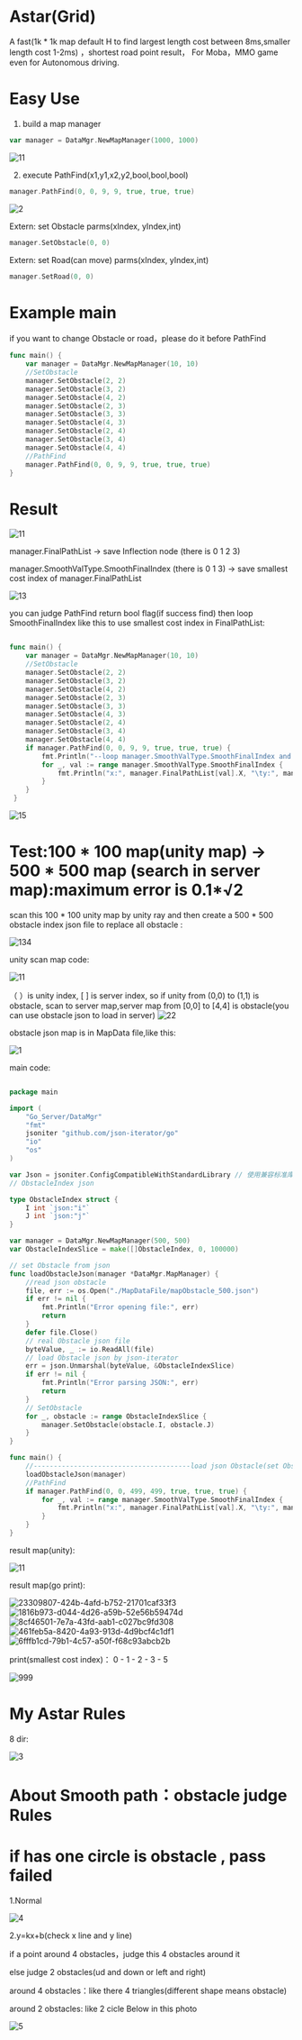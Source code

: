 # Astar(Grid)
A fast(1k * 1k map default H to find largest length cost between 8ms,smaller length cost 1-2ms) ，shortest road point result， For Moba，MMO game even for Autonomous driving.

# Easy Use
1. build a map manager
```go
var manager = DataMgr.NewMapManager(1000, 1000)
```
![11](https://github.com/user-attachments/assets/d5bb2627-075f-417e-9178-79a3a9bda85c)

2. execute PathFind(x1,y1,x2,y2,bool,bool,bool)
```go
manager.PathFind(0, 0, 9, 9, true, true, true)
```
![2](https://github.com/user-attachments/assets/32799ddc-4de8-4835-8c7c-0e220ff4218c)

Extern: set Obstacle parms(xIndex, yIndex,int) 
```go
manager.SetObstacle(0, 0)
```

Extern: set Road(can move) parms(xIndex, yIndex,int)
```go
manager.SetRoad(0, 0)
```

# Example main

if you want to change Obstacle or road，please do it before PathFind

```go
func main() {
	var manager = DataMgr.NewMapManager(10, 10)
	//SetObstacle
	manager.SetObstacle(2, 2)
	manager.SetObstacle(3, 2)
	manager.SetObstacle(4, 2)
	manager.SetObstacle(2, 3)
	manager.SetObstacle(3, 3)
	manager.SetObstacle(4, 3)
	manager.SetObstacle(2, 4)
	manager.SetObstacle(3, 4)
	manager.SetObstacle(4, 4)
	//PathFind
	manager.PathFind(0, 0, 9, 9, true, true, true)
}
```

# Result

![11](https://github.com/user-attachments/assets/a36c102b-2581-49f8-88fd-0dda398b52fe)

manager.FinalPathList -> save Inflection node (there is 0 1 2 3)

manager.SmoothValType.SmoothFinalIndex (there is 0 1 3) -> save smallest cost index of manager.FinalPathList

![13](https://github.com/user-attachments/assets/e5c17b3c-e038-4279-bfdd-edcb6a29244d)


you can judge PathFind return bool flag(if success find) then loop SmoothFinalIndex like this to use smallest cost index in FinalPathList:

```go

func main() {
	var manager = DataMgr.NewMapManager(10, 10)
	//SetObstacle
	manager.SetObstacle(2, 2)
	manager.SetObstacle(3, 2)
	manager.SetObstacle(4, 2)
	manager.SetObstacle(2, 3)
	manager.SetObstacle(3, 3)
	manager.SetObstacle(4, 3)
	manager.SetObstacle(2, 4)
	manager.SetObstacle(3, 4)
	manager.SetObstacle(4, 4)
	if manager.PathFind(0, 0, 9, 9, true, true, true) {
		fmt.Println("--loop manager.SmoothValType.SmoothFinalIndex and print manager.FinalPathList Node X,Y--")
		for _, val := range manager.SmoothValType.SmoothFinalIndex {
			fmt.Println("x:", manager.FinalPathList[val].X, "\ty:", manager.FinalPathList[val].Y)
		}
	}
 }
```
![15](https://github.com/user-attachments/assets/aca0d0bc-39aa-4b41-b86d-c6310fb32c97)

# Test:100 * 100 map(unity map) -> 500 * 500 map (search in server map):maximum error is 0.1*√2

scan this 100 * 100 unity map by unity ray and then create a 500 * 500 obstacle index json file to replace all obstacle :

![134](https://github.com/user-attachments/assets/35d0d13b-21d8-49df-ad58-ba9d9cab03cd)

unity scan map code:

![11](https://github.com/user-attachments/assets/18b68fc9-b675-4626-aac6-44bba4e18bf6)

（ ）is unity index, [ ] is server index, so if unity from (0,0) to (1,1) is obstacle, scan to server map,server map from [0,0] to [4,4] is obstacle(you can use obstacle json to load in server)
![22](https://github.com/user-attachments/assets/208436cc-4c92-4e64-82b4-142a96c770fb)


obstacle json map is in MapData file,like this:

![1](https://github.com/user-attachments/assets/78442000-6e67-4788-883c-6defd7d2061a)

main code:

```go

package main

import (
	"Go_Server/DataMgr"
	"fmt"
	jsoniter "github.com/json-iterator/go"
	"io"
	"os"
)

var Json = jsoniter.ConfigCompatibleWithStandardLibrary // 使用兼容标准库的配置
// ObstacleIndex json

type ObstacleIndex struct {
	I int `json:"i"`
	J int `json:"j"`
}

var manager = DataMgr.NewMapManager(500, 500)
var ObstacleIndexSlice = make([]ObstacleIndex, 0, 100000)

// set Obstacle from json
func loadObstacleJson(manager *DataMgr.MapManager) {
	//read json obstacle
	file, err := os.Open("./MapDataFile/mapObstacle_500.json")
	if err != nil {
		fmt.Println("Error opening file:", err)
		return
	}
	defer file.Close()
	// real Obstacle json file
	byteValue, _ := io.ReadAll(file)
	// load Obstacle json by json-iterator
	err = json.Unmarshal(byteValue, &ObstacleIndexSlice)
	if err != nil {
		fmt.Println("Error parsing JSON:", err)
		return
	}
	// SetObstacle
	for _, obstacle := range ObstacleIndexSlice {
		manager.SetObstacle(obstacle.I, obstacle.J)
	}
}

func main() {
	//---------------------------------------load json Obstacle(set Obstacle index)
	loadObstacleJson(manager)
	//PathFind
	if manager.PathFind(0, 0, 499, 499, true, true, true) {
		for _, val := range manager.SmoothValType.SmoothFinalIndex {
			fmt.Println("x:", manager.FinalPathList[val].X, "\ty:", manager.FinalPathList[val].Y)
		}
	}
}

```
result map(unity):

![11](https://github.com/user-attachments/assets/cf7cc732-351d-4e1b-b240-ea1ce036269b)

result map(go print):

![23309807-424b-4afd-b752-21701caf33f3](https://github.com/user-attachments/assets/4c9c0560-ba98-42c2-ab2c-a552eb0af7e3)
![1816b973-d044-4d26-a59b-52e56b59474d](https://github.com/user-attachments/assets/1a00c33a-ac81-4876-b1b0-0c85ebc8c241)
![8cf46501-7e7a-43fd-aab1-c027bc9fd308](https://github.com/user-attachments/assets/8e187ef2-0bd5-4fcd-afc1-5f65f2b1a31d)
![461feb5a-8420-4a93-913d-4d9bcf4c1df1](https://github.com/user-attachments/assets/633a0ff2-34a7-401e-82b8-3aa539b5d17e)
![6fffb1cd-79b1-4c57-a50f-f68c93abcb2b](https://github.com/user-attachments/assets/d187e370-5667-4e8b-8dcc-b6abed9287ff)


print(smallest cost index)： 0 - 1 - 2 - 3 - 5

![999](https://github.com/user-attachments/assets/6867feb7-a14e-4a42-a2d1-e83c24d824e6)


# My Astar Rules

8 dir:

![3](https://github.com/user-attachments/assets/3553d0af-796c-441a-9808-95a5875c0a58)

# About Smooth path：obstacle judge Rules
# if has one circle is obstacle , pass failed

1.Normal

![4](https://github.com/user-attachments/assets/9bbe4d9b-1cb9-4b15-9b96-551dfa9595e3)

2.y=kx+b(check x line and y line)

if a point around 4 obstacles，judge this 4 obstacles around it

else judge 2 obstacles(ud and down or left and right)

around 4 obstacles：like there 4 triangles(different shape means obstacle)

around 2 obstacles: like 2 cicle Below in this photo

![5](https://github.com/user-attachments/assets/c4d8eaf7-5e0a-4947-a1e3-59353840eded)



